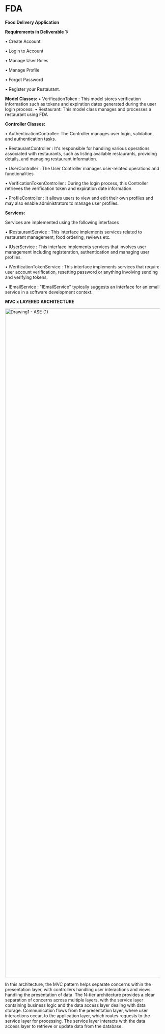 # FDA
**Food Delivery Application** 

**Requirements in Deliverable 1:**

•	Create Account

•	Login to Account

•	Manage User Roles

•	Manage Profile

•	Forgot Password

•	Register your Restaurant.

**Model Classes:**
•	VerificationToken : This model stores verification information such as tokens and expiration dates generated during the user login process.
•	Restaurant: This model class manages and processes a restaurant using FDA

**Controller Classes:**

•	AuthenticationController: The Controller manages user login, validation, and authentication tasks.

•	RestaurantController : It's responsible for handling various operations associated with restaurants, such as listing available restaurants, providing details, and managing restaurant information.

•	UserController : The User Controller manages user-related operations and functionalities

•	VerificationTokenController : During the login process, this Controller retrieves the verification token and expiration date information.

•	ProfileController : It allows users to view and edit their own profiles and may also enable administrators to manage user profiles.

**Services:**

Services are implemented using the following interfaces

•	IRestaurantService : This interface implements services related to restaurant management, food ordering, reviews etc.

•	IUserService : This interface implements services that involves user management including registeration, authentication and managing user profiles.

•	IVerificationTokenService : This interface implements services that require user account verification, resetting password or anything involving sending and verifying tokens.

•	IEmailService : "IEmailService" typically suggests an interface for an email service in a software development context.

**MVC x LAYERED ARCHITECTURE**

<img width="2169" alt="Drawing1 - ASE (1)" src="https://github.com/ArukalaHimateja/FDA/assets/53402333/5c7c6082-8590-4a69-b6bb-c45089dadbdf">

In this architecture, the MVC pattern helps separate concerns within the presentation layer, with controllers handling user interactions and views handling the presentation of data. The N-tier architecture provides a clear separation of concerns across multiple layers, with the service layer containing business logic and the data access layer dealing with data storage.
Communication flows from the presentation layer, where user interactions occur, to the application layer, which routes requests to the service layer for processing. The service layer interacts with the data access layer to retrieve or update data from the database. 




